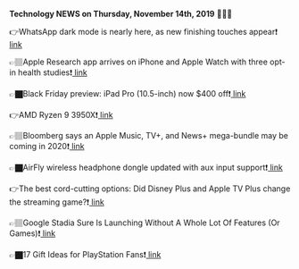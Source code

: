 <b>Technology NEWS on Thursday, November 14th, 2019</b> 📡📡📡 

👉WhatsApp dark mode is nearly here, as new finishing touches appear❗️<a href='https://www.google.com/url?rct=j&sa=t&url=https://www.techradar.com/nz/news/whatsapp-dark-mode-is-nearly-here-as-new-finishing-touches-appear&ct=ga&cd=CAIyGmVjZmViYzNiZjFkNzQyNDM6Y29tOmVuOlVT&usg=AFQjCNE1vqCec83qWs1C196ux1ee2rlPhQ'> link</a>

👉🏽Apple Research app arrives on iPhone and Apple Watch with three opt-in health studies❗️<a href='https://www.google.com/url?rct=j&sa=t&url=https://techcrunch.com/2019/11/14/apple-research-app-arrives-on-iphone-and-apple-watch-with-three-opt-in-health-studies/&ct=ga&cd=CAIyGmVjZmViYzNiZjFkNzQyNDM6Y29tOmVuOlVT&usg=AFQjCNGIkbave9rQLGWFZKUmejfT8wd6GA'> link</a>

👉🏿Black Friday preview: iPad Pro (10.5-inch) now $400 off❗️<a href='https://www.google.com/url?rct=j&sa=t&url=https://www.laptopmag.com/news/black-friday-preview-ipad-pro-105-inch-now-dollar400-off&ct=ga&cd=CAIyGmVjZmViYzNiZjFkNzQyNDM6Y29tOmVuOlVT&usg=AFQjCNHMRaZxpIRGneKJ6tIft--C7Pk4zQ'> link</a>

👉AMD Ryzen 9 3950X❗️<a href='https://www.google.com/url?rct=j&sa=t&url=https://www.pcmag.com/review/371925/amd-ryzen-9-3950x&ct=ga&cd=CAIyGmVjZmViYzNiZjFkNzQyNDM6Y29tOmVuOlVT&usg=AFQjCNHoSz44Ts7lUaToZNzM7Gsxm6_ZBg'> link</a>

👉🏽Bloomberg says an Apple Music, TV+, and News+ mega-bundle may be coming in 2020❗️<a href='https://www.google.com/url?rct=j&sa=t&url=https://bgr.com/2019/11/14/apple-music-bundle-tv-plus-news-plus-coming-2020/&ct=ga&cd=CAIyGmVjZmViYzNiZjFkNzQyNDM6Y29tOmVuOlVT&usg=AFQjCNFpUv-URv1Kuwro-KOQ3Dde70WKsA'> link</a>

👉🏿AirFly wireless headphone dongle updated with aux input support❗️<a href='https://www.google.com/url?rct=j&sa=t&url=https://www.theverge.com/2019/11/14/20964385/airfly-pro-wireless-headphone-dongle-3-5mm-bluetooth-in-flight-entertainment-aux-in&ct=ga&cd=CAIyGmVjZmViYzNiZjFkNzQyNDM6Y29tOmVuOlVT&usg=AFQjCNESTFpmNFI6tSDqLWKhifFvT7zeWg'> link</a>

👉The best cord-cutting options: Did Disney Plus and Apple TV Plus change the streaming game?❗️<a href='https://www.google.com/url?rct=j&sa=t&url=https://www.nj.com/entertainment/2019/11/the-best-cord-cutting-options-did-disney-plus-and-apple-tv-plus-change-the-streaming-game.html&ct=ga&cd=CAIyGmVjZmViYzNiZjFkNzQyNDM6Y29tOmVuOlVT&usg=AFQjCNGMfg33AHMyBmmZAZifLse5EbdCpA'> link</a>

👉🏽Google Stadia Sure Is Launching Without A Whole Lot Of Features (Or Games)❗️<a href='https://www.google.com/url?rct=j&sa=t&url=https://www.forbes.com/sites/paultassi/2019/11/14/google-stadia-sure-is-launching-without-a-whole-lot-of-features-or-games/&ct=ga&cd=CAIyGmVjZmViYzNiZjFkNzQyNDM6Y29tOmVuOlVT&usg=AFQjCNFYLHy--62beMqdf2ULjUAkUH1l0A'> link</a>

👉🏿17 Gift Ideas for PlayStation Fans❗️<a href='https://www.google.com/url?rct=j&sa=t&url=https://www.wired.com/gallery/gift-ideas-sony-playstation-fans/&ct=ga&cd=CAIyGmVjZmViYzNiZjFkNzQyNDM6Y29tOmVuOlVT&usg=AFQjCNFe_I9Y6u4PgO7GPMnsQcNtDtXFeQ'> link</a>

